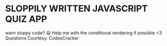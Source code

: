 # SLOPPILY WRITTEN JAVASCRIPT QUIZ APP
warn sloppy code!! 😃
Help me with the conditional rendering if possible <3
Questions Courtesy: CodesCracker